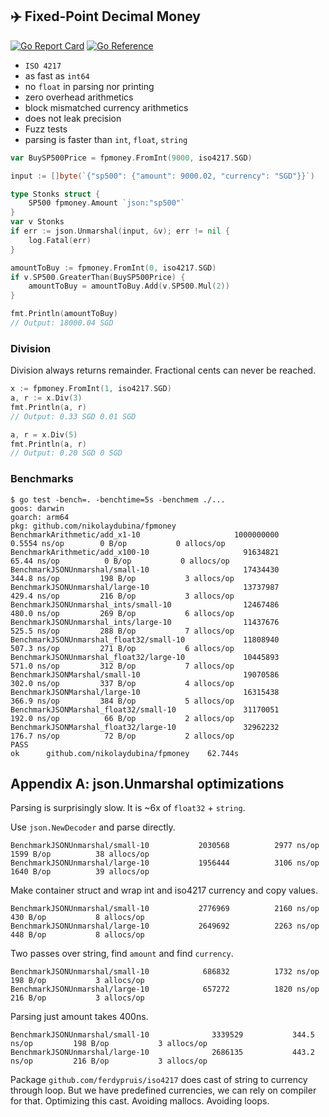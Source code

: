 ## ✈️ Fixed-Point Decimal Money

[![Go Report Card](https://goreportcard.com/badge/github.com/nikolaydubina/fpmoney)](https://goreportcard.com/report/github.com/nikolaydubina/fpmoney)
[![Go Reference](https://pkg.go.dev/badge/github.com/nikolaydubina/fpmoney.svg)](https://pkg.go.dev/github.com/nikolaydubina/fpmoney)

* `ISO 4217`
* as fast as `int64`
* no `float` in parsing nor printing
* zero overhead arithmetics
* block mismatched currency arithmetics
* does not leak precision
* Fuzz tests
* parsing is faster than `int`, `float`, `string`

```go
var BuySP500Price = fpmoney.FromInt(9000, iso4217.SGD)

input := []byte(`{"sp500": {"amount": 9000.02, "currency": "SGD"}}`)

type Stonks struct {
    SP500 fpmoney.Amount `json:"sp500"`
}
var v Stonks
if err := json.Unmarshal(input, &v); err != nil {
    log.Fatal(err)
}

amountToBuy := fpmoney.FromInt(0, iso4217.SGD)
if v.SP500.GreaterThan(BuySP500Price) {
    amountToBuy = amountToBuy.Add(v.SP500.Mul(2))
}

fmt.Println(amountToBuy)
// Output: 18000.04 SGD
```

### Division

Division always returns remainder.
Fractional cents can never be reached.

```go
x := fpmoney.FromInt(1, iso4217.SGD)
a, r := x.Div(3)
fmt.Println(a, r)
// Output: 0.33 SGD 0.01 SGD

a, r = x.Div(5)
fmt.Println(a, r)
// Output: 0.20 SGD 0 SGD
```

### Benchmarks

```
$ go test -bench=. -benchtime=5s -benchmem ./...
goos: darwin
goarch: arm64
pkg: github.com/nikolaydubina/fpmoney
BenchmarkArithmetic/add_x1-10                     1000000000             0.5554 ns/op        0 B/op           0 allocs/op
BenchmarkArithmetic/add_x100-10                     91634821            65.44 ns/op          0 B/op           0 allocs/op
BenchmarkJSONUnmarshal/small-10                     17434430           344.8 ns/op         198 B/op           3 allocs/op
BenchmarkJSONUnmarshal/large-10                     13737987           429.4 ns/op         216 B/op           3 allocs/op
BenchmarkJSONUnmarshal_ints/small-10                12467486           480.0 ns/op         269 B/op           6 allocs/op
BenchmarkJSONUnmarshal_ints/large-10                11437676           525.5 ns/op         288 B/op           7 allocs/op
BenchmarkJSONUnmarshal_float32/small-10             11808940           507.3 ns/op         271 B/op           6 allocs/op
BenchmarkJSONUnmarshal_float32/large-10             10445893           571.0 ns/op         312 B/op           7 allocs/op
BenchmarkJSONMarshal/small-10                       19070586           302.0 ns/op         337 B/op           4 allocs/op
BenchmarkJSONMarshal/large-10                       16315438           366.9 ns/op         384 B/op           5 allocs/op
BenchmarkJSONMarshal_float32/small-10               31170051           192.0 ns/op          66 B/op           2 allocs/op
BenchmarkJSONMarshal_float32/large-10               32962232           176.7 ns/op          72 B/op           2 allocs/op
PASS
ok      github.com/nikolaydubina/fpmoney    62.744s
```

## Appendix A: json.Unmarshal optimizations

Parsing is surprisingly slow. It is ~6x of `float32` + `string`.

Use `json.NewDecoder` and parse directly.
```
BenchmarkJSONUnmarshal/small-10           2030568          2977 ns/op        1599 B/op          38 allocs/op
BenchmarkJSONUnmarshal/large-10           1956444          3106 ns/op        1640 B/op          39 allocs/op

```

Make container struct and wrap int and iso4217 currency and copy values.
```
BenchmarkJSONUnmarshal/small-10           2776969          2160 ns/op         430 B/op           8 allocs/op
BenchmarkJSONUnmarshal/large-10           2649692          2263 ns/op         448 B/op           8 allocs/op
```

Two passes over string, find `amount` and find `currency`.
```
BenchmarkJSONUnmarshal/small-10            686832          1732 ns/op         198 B/op           3 allocs/op
BenchmarkJSONUnmarshal/large-10            657272          1820 ns/op         216 B/op           3 allocs/op
```

Parsing just amount takes 400ns.
```
BenchmarkJSONUnmarshal/small-10              3339529           344.5 ns/op         198 B/op           3 allocs/op
BenchmarkJSONUnmarshal/large-10              2686135           443.2 ns/op         216 B/op           3 allocs/op
```

Package `github.com/ferdypruis/iso4217` does cast of string to currency through loop.
But we have predefined currencies, we can rely on compiler for that.
Optimizing this cast.
Avoiding mallocs.
Avoiding loops.